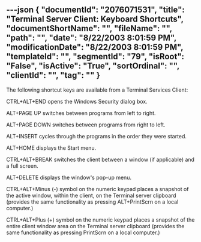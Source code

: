 ---json
{
  "documentId": "2076071531",
  "title": "Terminal Server Client: Keyboard Shortcuts",
  "documentShortName": "",
  "fileName": "",
  "path": "",
  "date": "8/22/2003 8:01:59 PM",
  "modificationDate": "8/22/2003 8:01:59 PM",
  "templateId": "",
  "segmentId": "79",
  "isRoot": "False",
  "isActive": "True",
  "sortOrdinal": "",
  "clientId": "",
  "tag": ""
}
---

The following shortcut keys are available from a Terminal Services Client: 

CTRL+ALT+END opens the Windows Security dialog box.

ALT+PAGE UP switches between programs from left to right.

ALT+PAGE DOWN switches between programs from right to left.

ALT+INSERT cycles through the programs in the order they were started.

ALT+HOME displays the Start menu.

CTRL+ALT+BREAK switches the client between a window (if applicable) and a full screen.

ALT+DELETE displays the window's pop-up menu.

CTRL+ALT+Minus (-) symbol on the numeric keypad places a snapshot of the active window, within the client, on the Terminal server clipboard (provides the same functionality as pressing ALT+PrintScrn on a local computer.) 

CTRL+ALT+Plus (+) symbol on the numeric keypad places a snapshot of the entire client window area on the Terminal server clipboard (provides the same functionality as pressing PrintScrn on a local computer.)
